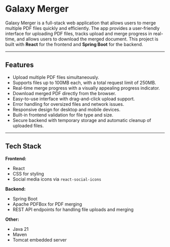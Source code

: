 
# Galaxy Merger

Galaxy Merger is a full-stack web application that allows users to merge multiple PDF files quickly and efficiently. The app provides a user-friendly interface for uploading PDF files, tracks upload and merge progress in real-time, and allows users to download the merged document. This project is built with **React** for the frontend and **Spring Boot** for the backend.

---

## Features

- Upload multiple PDF files simultaneously.
- Supports files up to 100MB each, with a total request limit of 250MB.
- Real-time merge progress with a visually appealing progress indicator.
- Download merged PDF directly from the browser.
- Easy-to-use interface with drag-and-click upload support.
- Error handling for oversized files and network issues.
- Responsive design for desktop and mobile devices.
- Built-in frontend validation for file type and size.
- Secure backend with temporary storage and automatic cleanup of uploaded files.

---

## Tech Stack

**Frontend:**  
- React  
- CSS for styling  
- Social media icons via `react-social-icons`  

**Backend:**  
- Spring Boot  
- Apache PDFBox for PDF merging  
- REST API endpoints for handling file uploads and merging  

**Other:**  
- Java 21  
- Maven  
- Tomcat embedded server  



